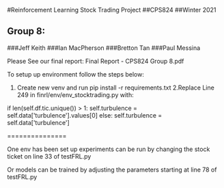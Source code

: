 #Reinforcement Learning Stock Trading Project
##CPS824
##Winter 2021
## Group 8:
###Jeff Keith
###Ian MacPherson
###Bretton Tan
###Paul Messina

Please See our final report: Final Report - CPS824 Group 8.pdf


To setup up environment follow the steps below:

1. Create new venv and run pip install -r requirements.txt
2.Replace Line 249 in finrl/env/env_stocktrading.py with:

if len(self.df.tic.unique()) > 1:
	self.turbulence = self.data['turbulence'].values[0]
else:
	self.turbulence = self.data['turbulence']
	
===============

One env has been set up experiments can be run by changing the stock ticket on line 33 of testFRL.py

Or models can be trained by adjusting the parameters starting at line 78 of testFRL.py